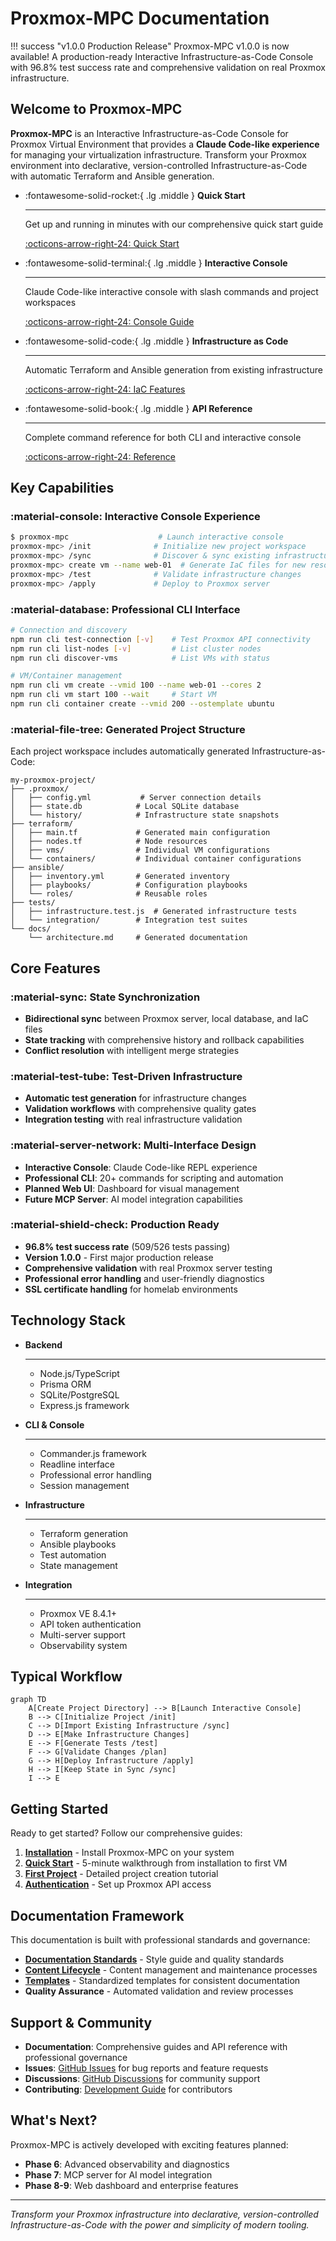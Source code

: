 # Proxmox-MPC Documentation

!!! success "v1.0.0 Production Release"
Proxmox-MPC v1.0.0 is now available! A production-ready Interactive Infrastructure-as-Code Console with 96.8% test success rate and comprehensive validation on real Proxmox infrastructure.

## Welcome to Proxmox-MPC

**Proxmox-MPC** is an Interactive Infrastructure-as-Code Console for Proxmox Virtual Environment that provides a **Claude Code-like experience** for managing your virtualization infrastructure. Transform your Proxmox environment into declarative, version-controlled Infrastructure-as-Code with automatic Terraform and Ansible generation.

<div class="grid cards" markdown>

- :fontawesome-solid-rocket:{ .lg .middle } **Quick Start**

  ***

  Get up and running in minutes with our comprehensive quick start guide

  [:octicons-arrow-right-24: Quick Start](getting-started/quick-start.md)

- :fontawesome-solid-terminal:{ .lg .middle } **Interactive Console**

  ***

  Claude Code-like interactive console with slash commands and project workspaces

  [:octicons-arrow-right-24: Console Guide](user-guide/interactive-console.md)

- :fontawesome-solid-code:{ .lg .middle } **Infrastructure as Code**

  ***

  Automatic Terraform and Ansible generation from existing infrastructure

  [:octicons-arrow-right-24: IaC Features](features/infrastructure-as-code.md)

- :fontawesome-solid-book:{ .lg .middle } **API Reference**

  ***

  Complete command reference for both CLI and interactive console

  [:octicons-arrow-right-24: Reference](reference/console-commands.md)

</div>

## Key Capabilities

### :material-console: Interactive Console Experience

```bash
$ proxmox-mpc                    # Launch interactive console
proxmox-mpc> /init              # Initialize new project workspace
proxmox-mpc> /sync              # Discover & sync existing infrastructure
proxmox-mpc> create vm --name web-01  # Generate IaC files for new resources
proxmox-mpc> /test              # Validate infrastructure changes
proxmox-mpc> /apply             # Deploy to Proxmox server
```

### :material-database: Professional CLI Interface

```bash
# Connection and discovery
npm run cli test-connection [-v]    # Test Proxmox API connectivity
npm run cli list-nodes [-v]         # List cluster nodes
npm run cli discover-vms            # List VMs with status

# VM/Container management
npm run cli vm create --vmid 100 --name web-01 --cores 2
npm run cli vm start 100 --wait     # Start VM
npm run cli container create --vmid 200 --ostemplate ubuntu
```

### :material-file-tree: Generated Project Structure

Each project workspace includes automatically generated Infrastructure-as-Code:

```
my-proxmox-project/
├── .proxmox/
│   ├── config.yml           # Server connection details
│   ├── state.db            # Local SQLite database
│   └── history/            # Infrastructure state snapshots
├── terraform/
│   ├── main.tf             # Generated main configuration
│   ├── nodes.tf            # Node resources
│   ├── vms/                # Individual VM configurations
│   └── containers/         # Individual container configurations
├── ansible/
│   ├── inventory.yml       # Generated inventory
│   ├── playbooks/          # Configuration playbooks
│   └── roles/              # Reusable roles
├── tests/
│   ├── infrastructure.test.js  # Generated infrastructure tests
│   └── integration/        # Integration test suites
└── docs/
    └── architecture.md     # Generated documentation
```

## Core Features

### :material-sync: State Synchronization

- **Bidirectional sync** between Proxmox server, local database, and IaC files
- **State tracking** with comprehensive history and rollback capabilities
- **Conflict resolution** with intelligent merge strategies

### :material-test-tube: Test-Driven Infrastructure

- **Automatic test generation** for infrastructure changes
- **Validation workflows** with comprehensive quality gates
- **Integration testing** with real infrastructure validation

### :material-server-network: Multi-Interface Design

- **Interactive Console**: Claude Code-like REPL experience
- **Professional CLI**: 20+ commands for scripting and automation
- **Planned Web UI**: Dashboard for visual management
- **Future MCP Server**: AI model integration capabilities

### :material-shield-check: Production Ready

- **96.8% test success rate** (509/526 tests passing)
- **Version 1.0.0** - First major production release
- **Comprehensive validation** with real Proxmox server testing
- **Professional error handling** and user-friendly diagnostics
- **SSL certificate handling** for homelab environments

## Technology Stack

<div class="grid cards" markdown>

- **Backend**

  ***
  - Node.js/TypeScript
  - Prisma ORM
  - SQLite/PostgreSQL
  - Express.js framework

- **CLI & Console**

  ***
  - Commander.js framework
  - Readline interface
  - Professional error handling
  - Session management

- **Infrastructure**

  ***
  - Terraform generation
  - Ansible playbooks
  - Test automation
  - State management

- **Integration**

  ***
  - Proxmox VE 8.4.1+
  - API token authentication
  - Multi-server support
  - Observability system

</div>

## Typical Workflow

```mermaid
graph TD
    A[Create Project Directory] --> B[Launch Interactive Console]
    B --> C[Initialize Project /init]
    C --> D[Import Existing Infrastructure /sync]
    D --> E[Make Infrastructure Changes]
    E --> F[Generate Tests /test]
    F --> G[Validate Changes /plan]
    G --> H[Deploy Infrastructure /apply]
    H --> I[Keep State in Sync /sync]
    I --> E
```

## Getting Started

Ready to get started? Follow our comprehensive guides:

1. **[Installation](getting-started/installation.md)** - Install Proxmox-MPC on your system
2. **[Quick Start](getting-started/quick-start.md)** - 5-minute walkthrough from installation to first VM
3. **[First Project](getting-started/first-project.md)** - Detailed project creation tutorial
4. **[Authentication](getting-started/authentication.md)** - Set up Proxmox API access

## Documentation Framework

This documentation is built with professional standards and governance:

- **[Documentation Standards](DOCUMENTATION_STANDARDS.md)** - Style guide and quality standards
- **[Content Lifecycle](CONTENT_LIFECYCLE.md)** - Content management and maintenance processes
- **[Templates](templates/README.md)** - Standardized templates for consistent documentation
- **Quality Assurance** - Automated validation and review processes

## Support & Community

- **Documentation**: Comprehensive guides and API reference with professional governance
- **Issues**: [GitHub Issues](https://github.com/proxmox-mpc/proxmox-mpc/issues) for bug reports and feature requests
- **Discussions**: [GitHub Discussions](https://github.com/proxmox-mpc/proxmox-mpc/discussions) for community support
- **Contributing**: [Development Guide](development/contributing.md) for contributors

## What's Next?

Proxmox-MPC is actively developed with exciting features planned:

- **Phase 6**: Advanced observability and diagnostics
- **Phase 7**: MCP server for AI model integration
- **Phase 8-9**: Web dashboard and enterprise features

---

_Transform your Proxmox infrastructure into declarative, version-controlled Infrastructure-as-Code with the power and simplicity of modern tooling._
